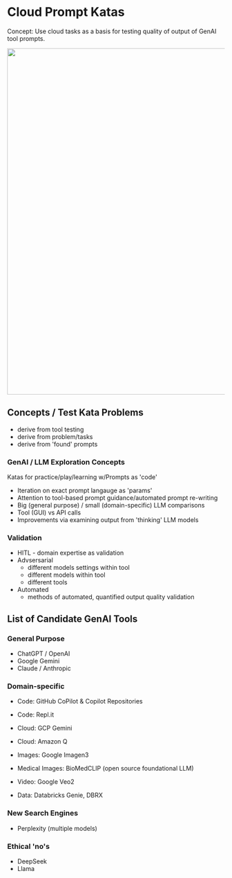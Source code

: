 # Cloud Prompt Katas

Concept: Use cloud tasks as a basis for testing quality of output of GenAI tool prompts. 

<img src="https://github.com/lynnlangit/learning-cloud/blob/master/images/prompt-kata-group.png" width=800>

## Concepts / Test Kata Problems
- derive from tool testing
- derive from problem/tasks
- derive from 'found' prompts

### GenAI / LLM Exploration Concepts
Katas for practice/play/learning w/Prompts as 'code'
- Iteration on exact prompt langauge as 'params'
- Attention to tool-based prompt guidance/automated prompt re-writing
- Big (general purpose) / small (domain-specific) LLM comparisons
- Tool (GUI) vs API calls
- Improvements via examining output from 'thinking' LLM models

### Validation 
- HITL - domain expertise as validation
- Advsersarial 
    - different models settings within tool
    - different models within tool
    - different tools
- Automated
    - methods of automated, quantified output quality validation

## List of Candidate GenAI Tools

### General Purpose
- ChatGPT / OpenAI
- Google Gemini
- Claude / Anthropic

### Domain-specific 
- Code: GitHub CoPilot & Copilot Repositories
- Code: Repl.it
- Cloud: GCP Gemini
- Cloud: Amazon Q
- Images: Google Imagen3

- Medical Images: BioMedCLIP (open source foundational LLM)
- Video: Google Veo2
- Data: Databricks Genie, DBRX

### New Search Engines
- Perplexity (multiple models)

### Ethical 'no's
- DeepSeek
- Llama
